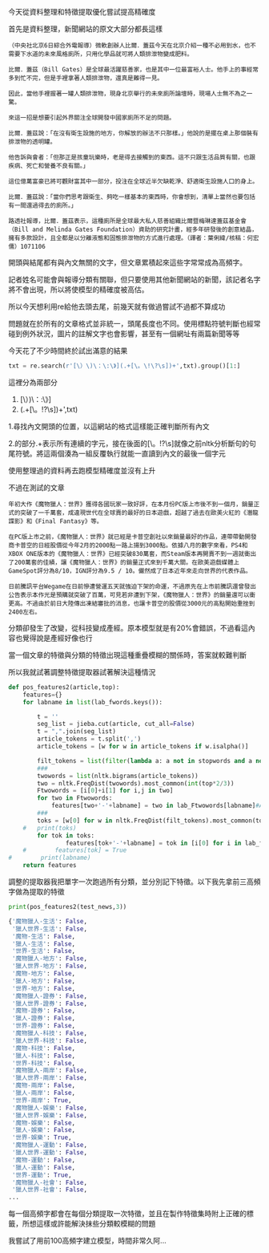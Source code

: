 今天從資料整理和特徵提取優化嘗試提高精確度

首先是資料整理，新聞網站的原文大部分都長這樣
```
（中央社北京6日綜合外電報導）微軟創辦人比爾．蓋茲今天在北京介紹一種不必用到水，也不需要下水道的未來風格廁所，只用化學品就可將人類排泄物變成肥料。

比爾．蓋茲（Bill Gates）是全球最活躍慈善家，也是其中一位最富裕人士。他手上的事經常多到忙不完，但是手裡拿著人類排泄物，還真是難得一見。

因此，當他手裡握著一罐人類排泄物，現身北京舉行的未來廁所論壇時，現場人士無不為之一驚。

來這一招是想要引起外界關注全球開發中國家廁所不足的問題。

比爾．蓋茲說：「在沒有衛生設施的地方，你解放的辦法不只那樣。」他說的是擺在桌上那個裝有排泄物的透明罐。

他告訴與會者：「但那正是孩童玩樂時，老是得去接觸到的東西。這不只跟生活品質有關，也跟疾病、死亡和營養不良有關。」

這位億萬富豪已將可觀財富其中一部分，投注在全球近半欠缺乾淨、舒適衛生設施人口的身上。

比爾．蓋茲說：「當你們思考跟衛生、夠吃一樣基本的東西時，你會想到，清單上當然也要包括有一間還過得去的廁所。」

路透社報導，比爾．蓋茲表示，這種廁所是全球最大私人慈善組織比爾暨梅琳達蓋茲基金會（Bill and Melinda Gates Foundation）資助的研究計畫，經多年研發後的創意結晶，擁有多款設計，且全都是以分離液態和固態排泄物的方式進行處理。（譯者：葉俐緯/核稿：何宏儒）1071106
```

開頭與結尾都有與內文無關的文字，但文章累積起來這些字常常成為高頻字。

記者姓名可能會與報導分類有關聯，但只要使用其他新聞網站的新聞，該記者名字將不會出現，所以將使模型的精確度被高估。

所以今天想利用re給他去頭去尾，前幾天就有做過嘗試不過都不算成功

問題就在於所有的文章格式並非統一，頭尾長度也不同。使用標點符號判斷也經常碰到例外狀況，圖片的註解文字也會影響，甚至有一個網址有兩篇新聞等等

今天花了不少時間終於試出滿意的結果

```python
txt = re.search(r'[\）\)\：\:\》](.+[\。\!\?\s])+',txt).group()[1:]
```

這裡分為兩部分

1. [\）\)\：\:\》]
2. (.+[\。\!\?\s])+',txt)

1.尋找內文開頭的位置，以這網站的格式這樣能正確判斷所有內文

2.的部分.+表示所有連續的字元，接在後面的[\。\!\?\s]就像之前nltk分析斷句的句尾符號。將這兩個湊為一組反覆執行就能一直讀到內文的最後一個字元

使用整理過的資料再去跑模型精確度並沒有上升

不過在測試的文章

```
年初大作《魔物獵人：世界》獲得各國玩家一致好評，在本月份PC版上市後不到一個月，銷量正式的突破了一千萬套，成違現世代在全球賣的最好的日本遊戲，超越了過去在歐美火紅的《潛龍諜影》和《Final Fantasy》等。

在PC版上市之前，《魔物獵人：世界》就已經是卡普空創社以來銷量最好的作品，連帶帶動開發商卡普空的日經股價從今年2月的2000點一路上揚到3000點。依據八月的數字來看，PS4和XBOX ONE版本的《魔物獵人：世界》已經突破830萬套，而Steam版本再開賣不到一週就衝出了200萬套的佳績，讓《魔物獵人：世界》的銷量正式來到千萬大關。在歐美遊戲媒體上GameSpot評分為8/10，IGN評分為9.5 / 10。儼然成了日本近年來走向世界的代表作品。

日前騰訊平台Wegame在日前慘遭營運五天就強迫下架的命運，不過原先在上市前騰訊還曾發出公告表示本作光是預購就突破了百萬，可見若非遭到下架，《魔物獵人：世界》的銷量還可以衝更高。不過由於前日大陸傳出凍結審批的消息，也讓卡普空的股價從3000元的高點開始重挫到2400左右。

```

分類卻發生了改變，從科技變成產經。原本模型就是有20%會錯誤，不過看這內容也覺得說是產經好像也行

當一個文章的特徵與分類的特徵出現這種重疊模糊的關係時，答案就較難判斷

所以我就試著調整特徵提取器試著解決這種情況

```python
def pos_features2(article,top):
    features={}
    for labname in list(lab_fwords.keys()):

        t = ''
        seg_list = jieba.cut(article, cut_all=False)
        t = ",".join(seg_list)
        article_tokens = t.split(',')
        article_tokens = [w for w in article_tokens if w.isalpha()]

        filt_tokens = list(filter(lambda a: a not in stopwords and a not in filterwords , article_tokens))#and len(a)>1, article_tokens))
        ###
        twowords = list(nltk.bigrams(article_tokens))
        two = nltk.FreqDist(twowords).most_common(int(top*2/3))
        Ftwowords = [i[0]+i[1] for i,j in two]
        for two in Ftwowords:
            features[two+'-'+labname] = two in lab_Ftwowords[labname]#All_Ftwowords
        ###
        toks = [w[0] for w in nltk.FreqDist(filt_tokens).most_common(top)]
    #   print(toks)
        for tok in toks:
                features[tok+'-'+labname] = tok in [i[0] for i in lab_fwords[labname]]
    #        features[tok] = True
#        print(labname)
    return features
```
調整的提取器我把單字一次跑過所有分類，並分別記下特徵。以下我先拿前三高頻字做為提取的特徵
```python
print(pos_features2(test_news,3))

{'魔物獵人-生活': False,
 '獵人世界-生活': False,
 '魔物-生活': False,
 '獵人-生活': False,
 '世界-生活': False,
 '魔物獵人-地方': False,
 '獵人世界-地方': False,
 '魔物-地方': False,
 '獵人-地方': False,
 '世界-地方': False,
 '魔物獵人-證券': False,
 '獵人世界-證券': False,
 '魔物-證券': False,
 '獵人-證券': False,
 '世界-證券': False,
 '魔物獵人-科技': False,
 '獵人世界-科技': False,
 '魔物-科技': False,
 '獵人-科技': False,
 '世界-科技': False,
 '魔物獵人-兩岸': False,
 '獵人世界-兩岸': False,
 '魔物-兩岸': False,
 '獵人-兩岸': False,
 '世界-兩岸': True,
 '魔物獵人-娛樂': False,
 '獵人世界-娛樂': False,
 '魔物-娛樂': False,
 '獵人-娛樂': False,
 '世界-娛樂': True,
 '魔物獵人-運動': False,
 '獵人世界-運動': False,
 '魔物-運動': False,
 '獵人-運動': False,
 '世界-運動': True,
 '魔物獵人-社會': False,
 '獵人世界-社會': False,
...
```

每一個高頻字都會在每個分類提取一次特徵，並且在製作特徵集時附上正確的標籤，所想這樣或許能解決抹些分類較模糊的問題

我嘗試了用前100高頻字建立模型，時間非常久阿...
